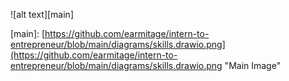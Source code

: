 



![alt text][main]

[main]: [https://github.com/earmitage/intern-to-entrepreneur/blob/main/diagrams/skills.drawio.png](https://github.com/earmitage/intern-to-entrepreneur/blob/main/diagrams/skills.drawio.png "Main Image"
